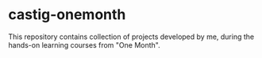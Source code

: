 # castig-onemonth
This repository contains collection of projects developed by me, during the hands-on learning courses from "One Month".
